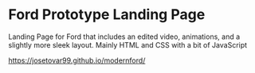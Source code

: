 # Ford Prototype Landing Page

Landing Page for Ford that includes an edited video, animations, and a slightly more sleek layout. Mainly HTML and CSS with a bit of JavaScript

https://josetovar99.github.io/modernford/
